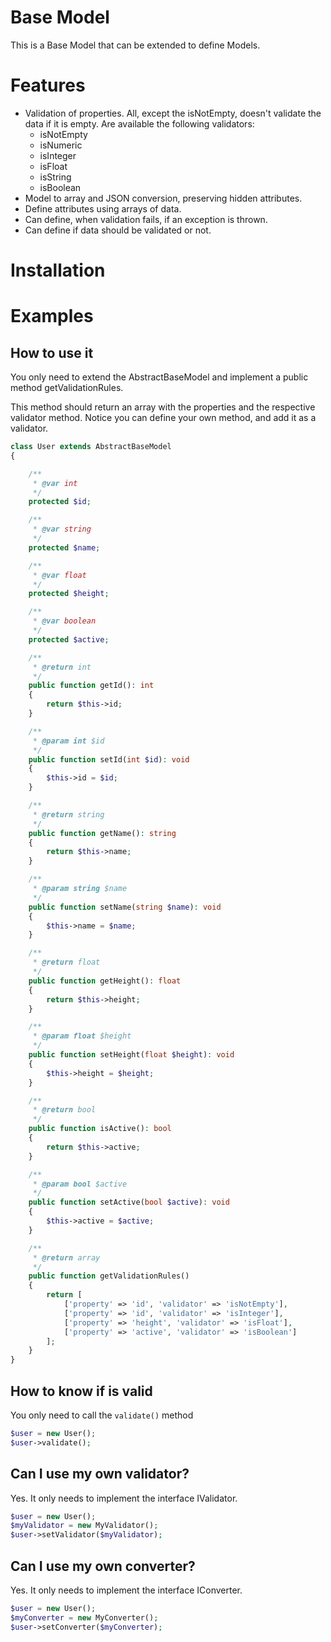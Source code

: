 # Base Model

This is a Base Model that can be extended to define Models.

 # Features
 
 * Validation of properties. All, except the isNotEmpty, doesn't validate the data if it is empty. Are available the following validators:
   * isNotEmpty
   * isNumeric
   * isInteger
   * isFloat
   * isString
   * isBoolean
 * Model to array and JSON conversion, preserving hidden attributes.
 * Define attributes using arrays of data.
 * Can define, when validation fails, if an exception is thrown.
 * Can define if data should be validated or not.

# Installation



# Examples

## How to use it

You only need to extend the AbstractBaseModel and implement a public method getValidationRules.

This method should return an array with the properties and the respective validator method. Notice you can define your own method, and add it as a validator.

```php
class User extends AbstractBaseModel
{

    /**
     * @var int
     */
    protected $id;

    /**
     * @var string
     */
    protected $name;

    /**
     * @var float
     */
    protected $height;

    /**
     * @var boolean
     */
    protected $active;

    /**
     * @return int
     */
    public function getId(): int
    {
        return $this->id;
    }

    /**
     * @param int $id
     */
    public function setId(int $id): void
    {
        $this->id = $id;
    }

    /**
     * @return string
     */
    public function getName(): string
    {
        return $this->name;
    }

    /**
     * @param string $name
     */
    public function setName(string $name): void
    {
        $this->name = $name;
    }

    /**
     * @return float
     */
    public function getHeight(): float
    {
        return $this->height;
    }

    /**
     * @param float $height
     */
    public function setHeight(float $height): void
    {
        $this->height = $height;
    }

    /**
     * @return bool
     */
    public function isActive(): bool
    {
        return $this->active;
    }

    /**
     * @param bool $active
     */
    public function setActive(bool $active): void
    {
        $this->active = $active;
    }

    /**
     * @return array
     */
    public function getValidationRules()
    {
        return [
            ['property' => 'id', 'validator' => 'isNotEmpty'],
            ['property' => 'id', 'validator' => 'isInteger'],
            ['property' => 'height', 'validator' => 'isFloat'],
            ['property' => 'active', 'validator' => 'isBoolean']
        ];
    }
}
```

## How to know if is valid

You only need to call the ```validate()``` method

```php
$user = new User();
$user->validate();
```

## Can I use my own validator?

Yes. It only needs to implement the interface IValidator.

```php
$user = new User();
$myValidator = new MyValidator();
$user->setValidator($myValidator);
```

## Can I use my own converter?

Yes. It only needs to implement the interface IConverter.

```php
$user = new User();
$myConverter = new MyConverter();
$user->setConverter($myConverter);
```